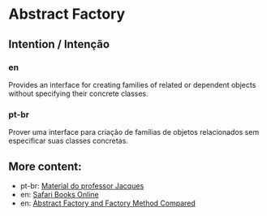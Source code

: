 # Abstract Factory

## Intention / Intenção

### en
Provides an interface for creating families of related or dependent objects without specifying their concrete classes.

### pt-br
Prover uma interface para criação de famílias de objetos relacionados sem especificar suas classes concretas.

## More content:

* pt-br: [Material do professor Jacques](http://www.dsc.ufcg.edu.br/~jacques/cursos/map/html/pat/abstractfactory.htm)
* en: [Safari Books Online](https://www.safaribooksonline.com/library/view/head-first-design/0596007124/ch04.html#abstract_factory_pattern_defined)
* en: [Abstract Factory and Factory Method Compared](https://www.safaribooksonline.com/library/view/head-first-design/0596007124/ch04.html#factory_method_and_abstract_factory_comp)
